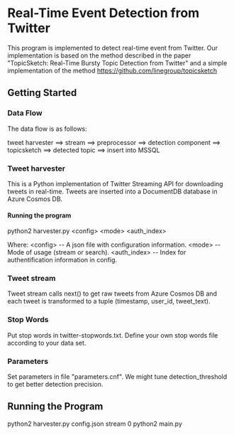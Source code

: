 # Real-Time Event Detection from Twitter

This program is implemented to detect real-time event from Twitter. Our implementation is based on the method described in the paper "TopicSketch: Real-Time Bursty Topic Detection from Twitter" and a simple implementation of the method https://github.com/linegroup/topicsketch

## Getting Started

### Data Flow

The data flow is as follows:

tweet harvester ==> stream ==> preprocessor ==> detection component ==> topicsketch ==> detected topic ==> insert into MSSQL

### Tweet harvester

This is a Python implementation of Twitter Streaming API for downloading tweets in real-time. Tweets are inserted into a DocumentDB database in Azure Cosmos DB.

#### Running the program

python2 harvester.py \<config\> \<mode\> \<auth_index\>

Where:
\<config\>   -- A json file with configuration information.
\<mode\>     -- Mode of usage (stream or search).
<auth_index> -- Index for authentification information in config.

### Tweet stream

Tweet stream calls next() to get raw tweets from Azure Cosmos DB and each tweet is transformed to a tuple (timestamp, user_id, tweet_text).

### Stop Words

Put stop words in twitter-stopwords.txt. Define your own stop words file according to your data set.

### Parameters

Set parameters in file "parameters.cnf". We might tune detection_threshold to get better detection precision.

## Running the Program

python2 harvester.py config.json stream 0
python2 main.py

